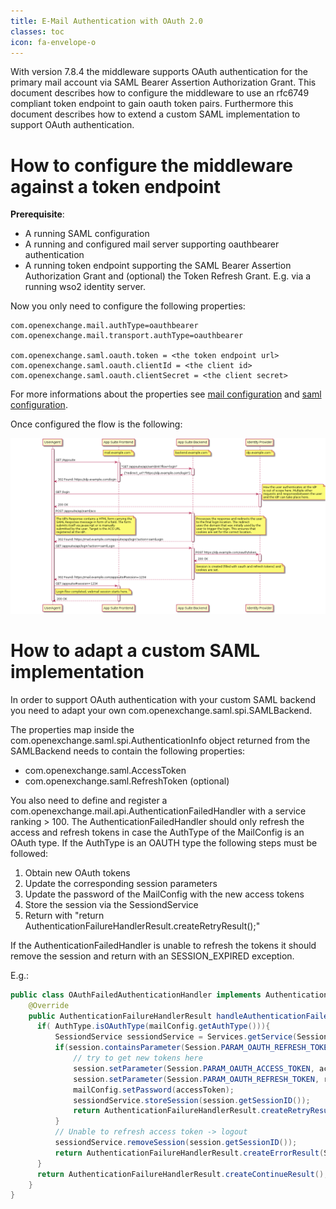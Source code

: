 ```yaml
---
title: E-Mail Authentication with OAuth 2.0
classes: toc
icon: fa-envelope-o
---
```


With version 7.8.4 the middleware supports OAuth authentication for the primary mail account via SAML Bearer Assertion Authorization Grant.
This document describes how to configure the middleware to use an rfc6749 compliant token endpoint to gain oauth token pairs.
Furthermore this document describes how to extend a custom SAML implementation to support OAuth authentication.


# How to configure the middleware against a token endpoint

**Prerequisite**:

* A running SAML configuration
* A running and configured mail server supporting oauthbearer authentication
* A running token endpoint supporting the SAML Bearer Assertion Authorization Grant and (optional) the Token Refresh Grant. E.g. via a running wso2 identity server.

Now you only need to configure the following properties:

```
com.openexchange.mail.authType=oauthbearer
com.openexchange.mail.transport.authType=oauthbearer

com.openexchange.saml.oauth.token = <the token endpoint url>
com.openexchange.saml.oauth.clientId = <the client id>
com.openexchange.saml.oauth.clientSecret = <the client secret>
```

For more informations about the properties see [mail configuration](https://documentation.open-xchange.com/components/middleware/config/develop/index.html#mode=features&feature=Mail) 
and [saml configuration](https://documentation.open-xchange.com/components/middleware/config/develop/index.html#mode=features&feature=Saml).

Once configured the flow is the following:

![SAML oauth flow](SAML_oauth_workflow.png "SAML oauth flow")


# How to adapt a custom SAML implementation

In order to support OAuth authentication with your custom SAML backend you need to adapt your own com.openexchange.saml.spi.SAMLBackend.

The properties map inside the com.openexchange.saml.spi.AuthenticationInfo object returned from the SAMLBackend needs to contain the following properties:

* com.openexchange.saml.AccessToken
* com.openexchange.saml.RefreshToken (optional)

You also need to define and register a com.openexchange.mail.api.AuthenticationFailedHandler with a service ranking > 100.
The AuthenticationFailedHandler should only refresh the access and refresh tokens in case the AuthType of the MailConfig is an OAuth type.
If the AuthType is an OAUTH type the following steps must be followed:

1. Obtain new OAuth tokens
2. Update the corresponding session parameters
3. Update the password of the MailConfig with the new access tokens
4. Store the session via the SessiondService
5. Return with "return AuthenticationFailureHandlerResult.createRetryResult();"

If the AuthenticationFailedHandler is unable to refresh the tokens it should remove the session and return with an SESSION_EXPIRED exception.

E.g.:

```Java
public class OAuthFailedAuthenticationHandler implements AuthenticationFailedHandler {
    @Override
    public AuthenticationFailureHandlerResult handleAuthenticationFailed(OXException failedAuthentication, Service service, MailConfig mailConfig, Session session) throws OXException {
      if( AuthType.isOAuthType(mailConfig.getAuthType())){
          SessiondService sessiondService = Services.getService(SessiondService.class);
          if(session.containsParameter(Session.PARAM_OAUTH_REFRESH_TOKEN)){
              // try to get new tokens here
              session.setParameter(Session.PARAM_OAUTH_ACCESS_TOKEN, accessToken);
              session.setParameter(Session.PARAM_OAUTH_REFRESH_TOKEN, refreshToken);
              mailConfig.setPassword(accessToken);
              sessiondService.storeSession(session.getSessionID());
              return AuthenticationFailureHandlerResult.createRetryResult();
          }
          // Unable to refresh access token -> logout
          sessiondService.removeSession(session.getSessionID());
          return AuthenticationFailureHandlerResult.createErrorResult(SessionExceptionCodes.SESSION_EXPIRED.create(session.getSessionID()));
      }
      return AuthenticationFailureHandlerResult.createContinueResult();
    }
}
```
